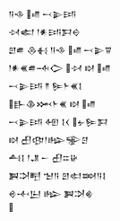 <div class='block'>
<div class='line'>𒀀𒈾 𒈛 𒁁𒉌𒅀</div>
<div class='line'>𒀴𒅗 𒁹𒀭𒅀𒁕𒀪</div>
<div class='line'>𒇻𒌑 𒁲𒈬 𒀀𒈾 𒈛 𒁁𒉌𒐊</div>
<div class='line'>𒁹𒀭𒌍𒌑𒁄𒀖 𒀴 𒊭 𒈛</div>
<div class='line'>𒁁𒉌𒅀 𒈫 𒌉𒈨𒌍𒋙</div>
<div class='line'>𒃲𒆠𒈲𒈨𒌍 𒊭 𒈛</div>
<div class='line'>𒁁𒉌𒅀 𒅇 𒋙𒌋 𒉡𒌉𒁕</div>
<div class='line'>𒊭 𒌷𒂦𒁹𒈗𒊌𒆪</div>
<div class='line'>𒋀𒋙 𒁹𒂗 𒀸 𒌷𒇹𒄩</div>
<div class='line'>𒀉𒋫𒋃 𒈠𒀀 𒇻𒊕𒇷𒀀𒋙</div>
<div class='line'>𒄴𒋾𒌨 𒈗 𒀉𒋫𒄯</div>
<div class='line'></div>
</div>
